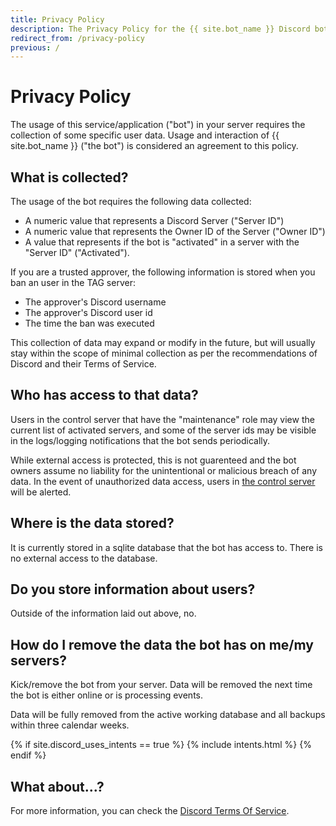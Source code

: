 ```yaml
---
title: Privacy Policy
description: The Privacy Policy for the {{ site.bot_name }} Discord bot
redirect_from: /privacy-policy
previous: /
---
```


# Privacy Policy

The usage of this service/application ("bot") in your server requires the collection of some specific user data. Usage and interaction of {{ site.bot_name }} ("the bot") is considered an agreement to this policy. 

## What is collected?

The usage of the bot requires the following data collected:

* A numeric value that represents a Discord Server ("Server ID")
* A numeric value that represents the Owner ID of the Server ("Owner ID")
* A value that represents if the bot is "activated" in a server with the "Server ID" ("Activated").

If you are a trusted approver, the following information is stored when you ban an user in the TAG server:

* The approver's Discord username
* The approver's Discord user id
* The time the ban was executed

This collection of data may expand or modify in the future, but will usually stay within the scope of minimal collection as per the recommendations of Discord and their Terms of Service.

## Who has access to that data?

Users in the control server that have the "maintenance" role may view the current list of activated servers, and some of the server ids may be visible in the logs/logging notifications that the bot sends periodically.

While external access is protected, this is not guarenteed and the bot owners assume no liability for the unintentional or malicious breach of any data. In the event of unauthorized data access, users in [the control server](/discord) will be alerted.

## Where is the data stored?

It is currently stored in a sqlite database that the bot has access to. There is no external access to the database.

## Do you store information about users?

Outside of the information laid out above, no.

## How do I remove the data the bot has on me/my servers?

Kick/remove the bot from your server. Data will be removed the next time the bot is either online or is processing events.

Data will be fully removed from the active working database and all backups within three calendar weeks.

{% if site.discord_uses_intents == true %}
{% include intents.html %}
{% endif %}

## What about...?

For more information, you can check the [Discord Terms Of Service](https://discord.com/terms).